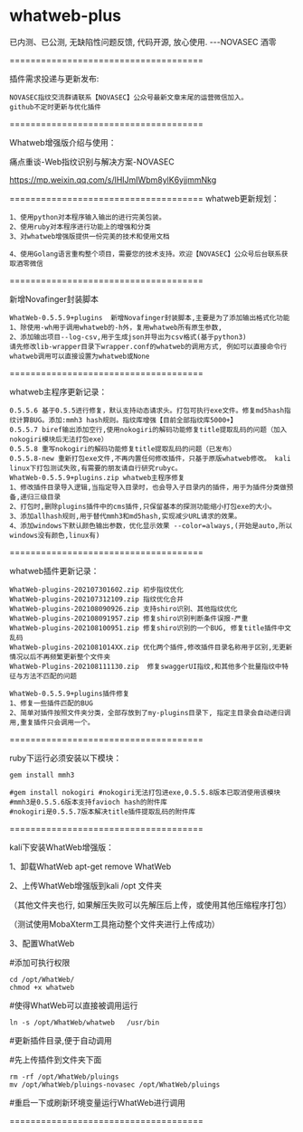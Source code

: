 # whatweb-plus

已内测、已公测, 无缺陷性问题反馈, 代码开源, 放心使用.  ---NOVASEC 酒零

=====================================

插件需求投递与更新发布:

    NOVASEC指纹交流群请联系【NOVASEC】公众号最新文章末尾的运营微信加入。
    github不定时更新与优化插件

=====================================

Whatweb增强版介绍与使用：

痛点重谈-Web指纹识别与解决方案-NOVASEC

https://mp.weixin.qq.com/s/lHIJmIWbm8ylK6yjjmmNkg

=====================================
whatweb更新规划：

    1、使用python对本程序输入输出的进行完美包装。
    2、使用ruby对本程序进行功能上的增强和分类
    3、对whatweb增强版提供一份完美的技术和使用文档
    
    4、使用Golang语言重构整个项目，需要您的技术支持。欢迎【NOVASEC】公众号后台联系获取酒零微信
=====================================

新增Novafinger封装脚本

    WhatWeb-0.5.5.9+plugins  新增Novafinger封装脚本,主要是为了添加输出格式化功能
    1、除使用-wh用于调用whatweb的-h外，复用whatweb所有原生参数,
    2、添加输出项目--log-csv,用于生成json并导出为csv格式(基于python3)
    请先修改lib-wrapper目录下wrapper.conf的whatweb的调用方式, 例如可以直接命令行whatweb调用可以直接设置为whatweb或None

=====================================

whatweb主程序更新记录：
    
    0.5.5.6 基于0.5.5进行修复，默认支持动态请求头。打包可执行exe文件。修复md5hash指纹计算BUG。添加:mmh3 hash规则。指纹库增强【目前全部指纹库5000+】
    0.5.5.7 biref输出添加空行,使用nokogiri的解码功能修复title提取乱码的问题（加入nokogiri模块后无法打包exe）
    0.5.5.8 重写nokogiri的解码功能修复title提取乱码的问题（已发布）
    0.5.5.8-new 重新打包exe文件,不再内置任何修改插件，只基于原版whatweb修改。 kali linux下打包测试失败,有需要的朋友请自行研究rubyc。
    WhatWeb-0.5.5.9+plugins.zip whatweb主程序修复
    1、修改插件目录导入逻辑,当指定导入目录时，也会导入子目录内的插件，用于为插件分类做预备,递归三级目录
    2、打包时,删除plugins插件中的cms插件,只保留基本的探测功能缩小打包exe的大小。
    3、添加allhash规则,用于替代mmh3和md5hash,实现减少URL请求的效果。
    4、添加windows下默认颜色输出参数，优化显示效果 --color=always,(开始是auto,所以windows没有颜色,linux有)
       
=====================================

whatweb插件更新记录：

    WhatWeb-plugins-202107301602.zip 初步指纹优化
    WhatWeb-plugins-202107312109.zip 指纹优化合并
    WhatWeb-plugins-202108090926.zip 支持shiro识别、其他指纹优化
    WhatWeb-plugins-202108091957.zip 修复shiro识别判断条件误报-严重
    WhatWeb-plugins-202108100951.zip 修复shiro识别的一个BUG, 修复title插件中文乱码
    WhatWeb-plugins-2021081014XX.zip 优化两个插件,修改插件目录名称用于区别,无更新情况以后不再频繁更新整个文件夹
    WhatWeb-Plugins-202108111130.zip  修复swaggerUI指纹,和其他多个批量指纹中特征与方法不匹配的问题
    
    WhatWeb-0.5.5.9+plugins插件修复
    1、修复一些插件匹配的BUG
    2、简单对插件按照文件夹分类，全部存放到了my-plugins目录下, 指定主目录会自动递归调用,重复插件只会调用一个。
        
=====================================

ruby下运行必须安装以下模块：

    gem install mmh3 
    
    #gem install nokogiri #nokogiri无法打包进exe,0.5.5.8版本已取消使用该模块
    #mmh3是0.5.5.6版本支持favioch hash的附件库
    #nokogiri是0.5.5.7版本解决title插件提取乱码的附件库 
    
=====================================

kali下安装WhatWeb增强版：

1、卸载WhatWeb  apt-get remove WhatWeb

2、上传WhatWeb增强版到kali /opt 文件夹 

（其他文件夹也行, 如果解压失败可以先解压后上传，或使用其他压缩程序打包）

（测试使用MobaXterm工具拖动整个文件夹进行上传成功）

3、配置WhatWeb

#添加可执行权限

    cd /opt/WhatWeb/
    chmod +x whatweb  

#使得WhatWeb可以直接被调用运行

    ln -s /opt/WhatWeb/whatweb   /usr/bin

#更新插件目录,便于自动调用

#先上传插件到文件夹下面

    rm -rf /opt/WhatWeb/pluings
    mv /opt/WhatWeb/pluings-novasec /opt/WhatWeb/pluings

#重启一下或刷新环境变量运行WhatWeb进行调用

=====================================


